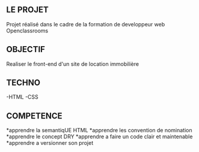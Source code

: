 ## LE PROJET

Projet réalisé dans le cadre de la formation de developpeur web Openclassrooms

## OBJECTIF

Realiser le front-end d'un site de location immobilière 

## TECHNO

-HTML
-CSS

## COMPETENCE

*apprendre la semantiqUE HTML
*apprendre les convention de nomination
*apprendre le concept DRY
*apprendre a faire un code clair et maintenable
*apprendre a versionner son projet
